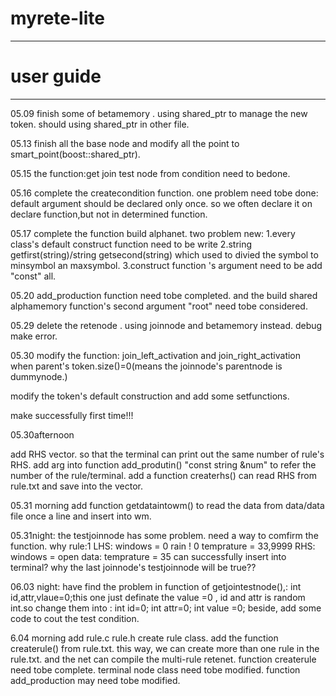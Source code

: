 # myrete-lite
---
# user guide
---

05.09 finish some of betamemory . using shared_ptr to manage the new token.  should using shared_ptr in other file.


05.13 finish all the base node and modify all the point to smart_point(boost::shared_ptr).


05.15 the function:get join test node from condition need to bedone.

05.16 complete the createcondition function.  one problem need tobe done: default argument should be declared only once. so we often declare it on declare function,but not in determined function. 


05.17  complete the function build alphanet. two problem new:   1.every class's default construct function need to be write				2.string getfirst(string)/string getsecond(string) which used to divied the symbol to minsymbol an maxsymbol.
								3.construct function 's argument need to be add "const" all.


05.20
add_production function need tobe completed.   and the build shared alphamemory function's second argument "root" need tobe considered.

05.29
delete the retenode .  using joinnode and betamemory instead.    debug make error.


05.30
modify the function: join_left_activation and join_right_activation when parent's token.size()=0(means the joinnode's parentnode is dummynode.)

modify the token's default construction and add some setfunctions.

make successfully first time!!!


05.30afternoon

add RHS vector. so that the terminal can print out the same number of rule's RHS.
add arg into function add_produtin() "const string &num" to refer the number of the rule/terminal.
add a function createrhs() can read RHS from rule.txt and save into the vector.

05.31 morning  add function getdataintowm() to read the data from data/data file once a line and insert into wm.

05.31night: the testjoinnode has some problem. need a way to comfirm the function. why 
rule:1
LHS:
windows = 0
rain ! 0
temprature = 33,9999
RHS:
windows = open
data:
temprature = 35
can successfully insert into terminal? why the last joinnode's testjoinnode will be true??

06.03 night: have find the problem in function of getjointestnode(),: int id,attr,vlaue=0;this one just definate the value =0 , id and attr is random int.so change them into :
int id=0;
int attr=0;
int value =0;
beside, add some code to cout the test condition.

6.04 morning
add rule.c rule.h create rule class. add the function createrule() from rule.txt.
this way, we can create more than one rule in the rule.txt. and the net can compile the multi-rule retenet.
function createrule need tobe complete.
terminal node class need tobe modified.
function add_production may need tobe modified.
